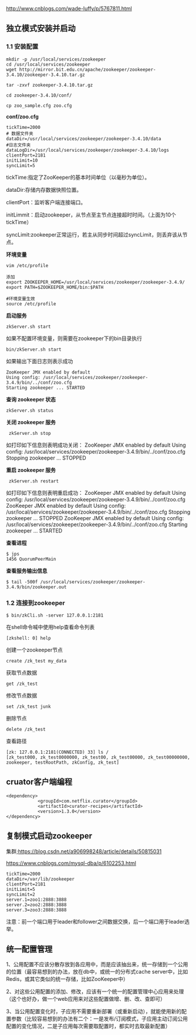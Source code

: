 http://www.cnblogs.com/wade-luffy/p/5767811.html



## 独立模式安装并启动

### **1.1 安装配置**

```
mkdir -p /usr/local/services/zookeeper
cd /usr/local/services/zookeeper
wget http://mirror.bit.edu.cn/apache/zookeeper/zookeeper-3.4.10/zookeeper-3.4.10.tar.gz

tar -zxvf zookeeper-3.4.10.tar.gz

cd zookeeper-3.4.10/conf/

cp zoo_sample.cfg zoo.cfg
```

**conf/zoo.cfg**

```
tickTime=2000
# 数据文件夹
dataDir=/usr/local/services/zookeeper/zookeeper-3.4.10/data
#日志文件夹
dataLogDir=/usr/local/services/zookeeper/zookeeper-3.4.10/logs
clientPort=2181
initLimit=10
syncLimit=5
```

tickTime:指定了ZooKeeper的基本时间单位（以毫秒为单位）。

dataDir:存储内存数据快照位置。

clientPort：监听客户端连接端口。

initLimmit：启动zookeeper，从节点至主节点连接超时时间。（上面为10个tickTime）

syncLimit:zookeeper正常运行，若主从同步时间超过syncLimit，则丢弃该从节点。

**环境变量**

```
vim /etc/profile

添加
export ZOOKEEPER_HOME=/usr/local/services/zookeeper/zookeeper-3.4.9/
export PATH=$ZOOKEEPER_HOME/bin:$PATH

#环境变量生效
source /etc/profile
```

**启动服务**

```
zkServer.sh start
```

如果不配置环境变量，则需要在zookeeper下的bin目录执行

```
bin/zkServer.sh start
```

如果输出下面日志则表示成功

```
ZooKeeper JMX enabled by default
Using config: /usr/local/services/zookeeper/zookeeper-3.4.9/bin/../conf/zoo.cfg
Starting zookeeper ... STARTED
```

**查询 zookeeper 状态**

```
zkServer.sh status
```

**关闭 zookeeper 服务**

```
 zkServer.sh stop
```

 如打印如下信息则表明成功关闭：
    ZooKeeper JMX enabled by default
    Using config: /usr/local/services/zookeeper/zookeeper-3.4.9/bin/../conf/zoo.cfg
    Stopping zookeeper ... STOPPED

**重启 zookeeper 服务**

```
 zkServer.sh restart
```

如打印如下信息则表明重启成功：
    ZooKeeper JMX enabled by default
    Using config: /usr/local/services/zookeeper/zookeeper-3.4.9/bin/../conf/zoo.cfg
    ZooKeeper JMX enabled by default
    Using config: /usr/local/services/zookeeper/zookeeper-3.4.9/bin/../conf/zoo.cfg
    Stopping zookeeper ... STOPPED
    ZooKeeper JMX enabled by default
    Using config: /usr/local/services/zookeeper/zookeeper-3.4.9/bin/../conf/zoo.cfg
    Starting zookeeper ... STARTED

**查看进程**

```
$ jps
1456 QuorumPeerMain 
```

**查看服务输出信息**

```
$ tail -500f /usr/local/services/zookeeper/zookeeper-3.4.9/bin/zookeeper.out
```



### 1.2 连接到zookeeper

```
$ bin/zkCli.sh -server 127.0.0.1:2181
```

 在shell命令喊中使用help查看命令列表

```
[zkshell: 0] help
```

创建一个zookeeper节点

```
create /zk_test my_data
```

获取节点数据

```
get /zk_test
```

修改节点数据

```
set /zk_test junk
```

删除节点

```
delete /zk_test
```

查看路径

```
[zk: 127.0.0.1:2181(CONNECTED) 33] ls /
[zk_test000, zk_test0000000, zk_test00, zk_test00000, zk_test00000000, zookeeper, testRootPath, zkConfig, zk_test]
```



## cruator客户端编程

```
<dependency>
            <groupId>com.netflix.curator</groupId>
            <artifactId>curator-recipes</artifactId>
            <version>1.3.0</version>
</dependency>
```



## 复制模式启动zookeeper

集群;https://blog.csdn.net/a906998248/article/details/50815031

https://www.cnblogs.com/mysql-dba/p/6102253.html

```
tickTime=2000
dataDir=/var/lib/zookeeper
clientPort=2181
initLimit=5
syncLimit=2
server.1=zoo1:2888:3888
server.2=zoo2:2888:3888
server.3=zoo3:2888:3888
```

注意：前一个端口用于leader和follower之间数据交换，后一个端口用于leader选举。







## 统一配置管理

1、公用配置不应该分散存放到各应用中，而是应该抽出来，统一存储到一个公用的位置（最容易想到的办法，放在db中，或统一的分布式cache server中，比如Redis，或其它类似的统一存储，比如ZooKeeper中）

2、对这些公用配置的添加、修改，应该有一个统一的配置管理中心应用来处理（这个也好办，做一个web应用来对这些配置做增、删、改、查即可）

3、当公用配置变化时，子应用不需要重新部署（或重新启动），就能使用新的配置参数（比较容易想到的办法有二个：一是发布/订阅模式，子应用主动订阅公用配置的变化情况，二是子应用每次需要取配置时，都实时去取最新配置）